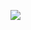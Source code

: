 ![](https://github.com/lvcc-wad/Students/blob/master/ACT/Ramos-Jaison/guessing%2520game_ramos/guess.png)

